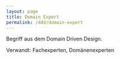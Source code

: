 ```yaml
---
layout: page
title: Domain Expert
permalink: /ddd/domain-expert
---
```


Begriff aus dem Domain Driven Design. 

Verwandt: Fachexperten, Domänenexperten


